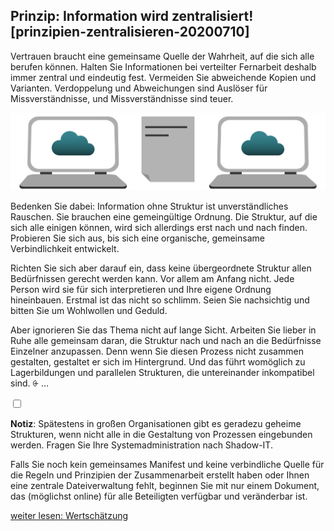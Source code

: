 ## Prinzip: Information wird zentralisiert! [prinzipien-zentralisieren-20200710]

Vertrauen braucht eine gemeinsame Quelle der Wahrheit, auf die sich alle berufen können. Halten Sie Informationen bei verteilter Fernarbeit deshalb immer zentral und eindeutig fest. Vermeiden Sie abweichende Kopien und Varianten. Verdoppelung und Abweichungen sind Auslöser für Missverständnisse, und Missverständnisse sind teuer.

![](Folie04.png)

Bedenken Sie dabei: Information ohne Struktur ist unverständliches Rauschen. Sie brauchen eine gemeingültige Ordnung. Die Struktur, auf die sich alle einigen können, wird sich allerdings erst nach und nach finden. Probieren Sie sich aus, bis sich eine organische, gemeinsame Verbindlichkeit entwickelt.

Richten Sie sich aber darauf ein, dass keine übergeordnete Struktur allen Bedürfnissen gerecht werden kann. Vor allem am Anfang nicht. Jede Person wird sie für sich interpretieren und Ihre eigene Ordnung hineinbauen. Erstmal ist das nicht so schlimm. Seien Sie nachsichtig und bitten Sie um Wohlwollen und Geduld.  


Aber ignorieren Sie das Thema nicht auf lange Sicht. Arbeiten Sie lieber in Ruhe alle gemeinsam daran, die Struktur nach und nach an die Bedürfnisse Einzelner anzupassen. Denn wenn Sie diesen Prozess nicht zusammen gestalten, gestaltet er sich im Hintergrund. Und das führt womöglich zu Lagerbildungen und parallelen Strukturen, die untereinander inkompatibel sind. <label for="aside--spaetestens-in-grossen" class="aside-toggle" role="button" aria-pressed="false" aria-label="Randbemerkung anzeigen" onkeypress="toggleButtonKeyPress()" onclick="toggleButtonClick()" tabindex="0">⨭ …</label>

<input id="aside--spaetestens-in-grossen" type="checkbox" class="aside-toggle"/>

**Notiz**: Spätestens in großen Organisationen gibt es geradezu geheime Strukturen, wenn nicht alle in die Gestaltung von Prozessen eingebunden werden. Fragen Sie Ihre Systemadministration nach Shadow-IT.

Falls Sie noch kein gemeinsames Manifest und keine verbindliche Quelle für die Regeln und Prinzipien der Zusammenarbeit erstellt haben oder Ihnen eine zentrale Dateiverwaltung fehlt, beginnen Sie mit nur einem Dokument, das (möglichst online) für alle Beteiligten verfügbar und veränderbar ist.

[weiter lesen: Wertschätzung](#prinzipien-wertschaetzung-20200710)
